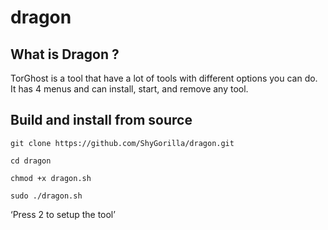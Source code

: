 # dragon

## What is Dragon ?
TorGhost is a tool that have a lot of tools with different options you can do. It has 4 menus and can install, start, and remove any tool.

## Build and install from source
`git clone https://github.com/ShyGorilla/dragon.git`

`cd dragon`

`chmod +x dragon.sh`

`sudo ./dragon.sh`

‘Press 2 to setup the tool’
